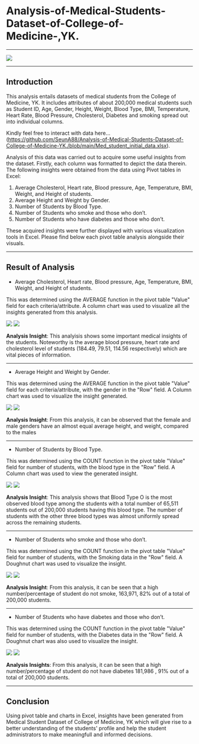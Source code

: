 # Analysis-of-Medical-Students-Dataset-of-College-of-Medicine-,YK.
---
![](Med_student_.jpg)

---
## Introduction
This analysis entails datasets of medical students from the College of Medicine, YK. It includes attributes of about 200,000 medical students such as Student ID, Age, Gender, Height, Weight, Blood Type, BMI, Temperature, Heart Rate, Blood Pressure, Cholesterol, Diabetes and smoking spread out into individual columns. 

Kindly feel free to interact with data here...(https://github.com/SeunA88/Analysis-of-Medical-Students-Dataset-of-College-of-Medicine-YK./blob/main/Med_student_initial_data.xlsx).

Analysis of this data was carried out to acquire some useful insights from the dataset. Firstly, each column was formatted to depict the data therein. The following insights were obtained from the data using Pivot tables in Excel:

1. 	Average Cholesterol, Heart rate, Blood pressure, Age, Temperature, BMI, Weight, and Height of students.
2.	Average Height and Weight by Gender.
3.  Number of Students by Blood Type.
4.  Number of Students who smoke and those who don’t.
5.  Number of Students who have diabetes and those who don’t.

These acquired insights were further displayed with various visualization tools in Excel. Please find below each pivot table analysis alongside their visuals.

---

## Result of Analysis
-	Average Cholesterol, Heart rate, Blood pressure, Age, Temperature, BMI, Weight, and Height of students.

This was determined using the AVERAGE function in the pivot table "Value" field for each criteria/attribute. A column chart was used to visualize all the insights generated from this analysis.

 ![](All_averages_.png) ![](All_Averages.png)
 
**Analysis Insight**: This analyisis shows some important medical insights of the students. Noteworthy is the average blood pressure, heart rate and cholesterol level of students (184.49, 79.51, 114.56 respectively)  which are vital pieces of information. 

--- 

-	Average Height and Weight by Gender.

This was determined using the AVERAGE function in the pivot table "Value" field for each criteria/attribute, with the gender in the "Row" field. A Column chart was used to visualize the insight generated.

![](Gender.png) ![](Gender_.png) 
                  
**Analysis Insight**: From this analysis, it can be observed that the female and male genders have an almost equal  average height, and weight, compared to the males

----

-	Number of Students by Blood Type.

This was determined using the COUNT function in the pivot table "Value" field for number of students, with the blood type in the "Row" field. A Column chart was used to view the generated insight.

![](Blood_types.png) ![](Blood_type.png)

**Analysis Insight**: This analysis shows that Blood Type O is the most observed blood type among the students with a total number of 65,511 students out of 200,000 students having this blood type. The number of students with the other three blood types was almost uniformly spread across the remaining students.

---

-	Number of Students who smoke and those who don’t.

This was determined using the COUNT function in the pivot table "Value" field for number of students, with the Smoking data in the "Row" field. A Doughnut chart was used to visualize the insight.

![](Smoking_.png) ![](Smoking.png)

**Analysis Insight**: From this analysis, it can be seen that a high number/percentage of student do not smoke, 163,971, 82% out of a total of 200,000 students.

---

-	Number of Students who have diabetes and those who don’t.


This was determined using the COUNT function in the pivot table "Value" field for number of students, with the Diabetes data in the "Row" field. A Doughnut chart was also used to visualize the insight.

![](Diabetes_.png) ![](Diabetes.png)

**Analysis Insights**: From this analysis, it can be seen that a high number/percentage of student do not have diabetes 181,986 , 91% out of a total of 200,000 students.

---

## Conclusion
Using pivot table and charts in Excel, insights have been generated from Medical Student Dataset of College of Medicine, YK which will give rise to a better understanding of the students' profile and help the student administrators to make meaningfull and informed decisions.

